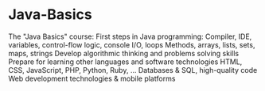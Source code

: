 Java-Basics
===============

The "Java Basics" course:
First steps in Java programming:
Compiler, IDE, variables, control-flow logic, console I/O, loops
Methods, arrays, lists, sets, maps, strings
Develop algorithmic thinking and problems solving skills
Prepare for learning other languages and software technologies
HTML, CSS, JavaScript, PHP, Python, Ruby, …
Databases & SQL, high-quality code
Web development technologies & mobile platforms
